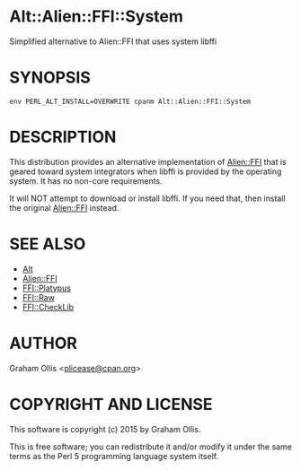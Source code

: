 # Alt::Alien::FFI::System

Simplified alternative to Alien::FFI that uses system libffi

# SYNOPSIS

    env PERL_ALT_INSTALL=OVERWRITE cpanm Alt::Alien::FFI::System

# DESCRIPTION

This distribution provides an alternative implementation of
[Alien::FFI](https://metacpan.org/pod/Alien::FFI) that is geared toward system integrators when
libffi is provided by the operating system.  It has no non-core
requirements.

It will NOT attempt to download or install libffi.  If you
need that, then install the original [Alien::FFI](https://metacpan.org/pod/Alien::FFI) instead.

# SEE ALSO

- [Alt](https://metacpan.org/pod/Alt)
- [Alien::FFI](https://metacpan.org/pod/Alien::FFI)
- [FFI::Platypus](https://metacpan.org/pod/FFI::Platypus)
- [FFI::Raw](https://metacpan.org/pod/FFI::Raw)
- [FFI::CheckLib](https://metacpan.org/pod/FFI::CheckLib)

# AUTHOR

Graham Ollis &lt;plicease@cpan.org>

# COPYRIGHT AND LICENSE

This software is copyright (c) 2015 by Graham Ollis.

This is free software; you can redistribute it and/or modify it under
the same terms as the Perl 5 programming language system itself.
